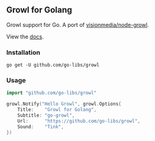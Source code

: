 Growl for Golang
----------------
Growl support for Go. A port of [visionmedia/node-growl][].

View the [docs][].

### Installation

```
go get -U github.com/go-libs/growl
```

### Usage

```go
import "github.com/go-libs/growl"

growl.Notify("Hello Growl", growl.Options{
    Title:    "Growl for Golang",
    Subtitle: "go-growl",
    Url:      "https://github.com/go-libs/growl",
    Sound:    "Tink",
})
```


[visionmedia/node-growl]: https://github.com/visionmedia/node-growl
[docs]: http://godoc.org/github.com/go-libs/growl
